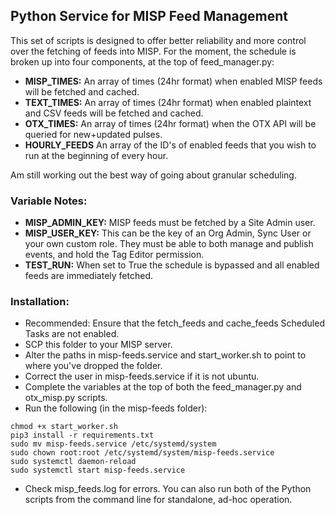 ## Python Service for MISP Feed Management
This set of scripts is designed to offer better reliability and more control over the fetching of feeds into MISP. For the moment, the schedule is broken up into four components, at the top of feed_manager.py:
- **MISP_TIMES:** An array of times (24hr format) when enabled MISP feeds will be fetched and cached.  
- **TEXT_TIMES:** An array of times (24hr format) when enabled plaintext and CSV feeds will be fetched and cached.  
- **OTX_TIMES:** An array of times (24hr format) when the OTX API will be queried for new+updated pulses.  
- **HOURLY_FEEDS** An array of the ID's of enabled feeds that you wish to run at the beginning of every hour.  

Am still working out the best way of going about granular scheduling.

### Variable Notes:
- **MISP_ADMIN_KEY:** MISP feeds must be fetched by a Site Admin user.  
- **MISP_USER_KEY:** This can be the key of an Org Admin, Sync User or your own custom role. They must be able to both manage and publish events, and hold the Tag Editor permission.  
- **TEST_RUN:** When set to True the schedule is bypassed and all enabled feeds are immediately fetched.  

### Installation:
- Recommended: Ensure that the fetch_feeds and cache_feeds Scheduled Tasks are not enabled.  
- SCP this folder to your MISP server.  
- Alter the paths in misp-feeds.service and start_worker.sh to point to where you've dropped the folder.  
- Correct the user in misp-feeds.service if it is not ubuntu.  
- Complete the variables at the top of both the feed_manager.py and otx_misp.py scripts.  
- Run the following (in the misp-feeds folder):  
```
chmod +x start_worker.sh
pip3 install -r requirements.txt
sudo mv misp-feeds.service /etc/systemd/system
sudo chown root:root /etc/systemd/system/misp-feeds.service
sudo systemctl daemon-reload
sudo systemctl start misp-feeds.service
```
- Check misp_feeds.log for errors. You can also run both of the Python scripts from the command line for standalone, ad-hoc operation.  